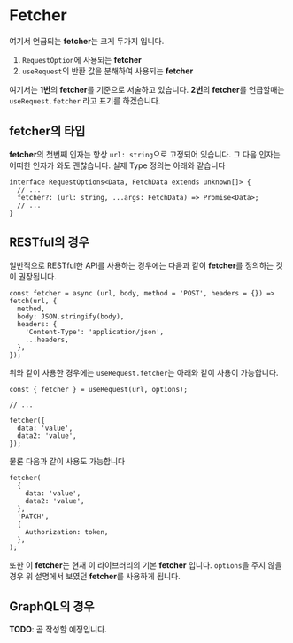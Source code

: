 # Fetcher
여기서 언급되는 **fetcher**는 크게 두가지 입니다.

1. `RequestOption`에 사용되는 **fetcher**
1. `useRequest`의 반환 값을 분해하여 사용되는 **fetcher**

여기서는 **1번**의 **fetcher**를 기준으로 서술하고 있습니다. **2번**의 **fetcher**를 언급할때는 `useRequest.fetcher` 라고 표기를 하겠습니다.

## **fetcher**의 타입
**fetcher**의 첫번째 인자는 항상 `url: string`으로 고정되어 있습니다. 그 다음 인자는 어떠한 인자가 와도 괜찮습니다. 실제 Type 정의는 아래와 같습니다

```tsx
interface RequestOptions<Data, FetchData extends unknown[]> {
  // ...
  fetcher?: (url: string, ...args: FetchData) => Promise<Data>;
  // ...
}
```

## RESTful의 경우
일반적으로 RESTful한 API를 사용하는 경우에는 다음과 같이 **fetcher**를 정의하는 것이 권장됩니다.

```tsx
const fetcher = async (url, body, method = 'POST', headers = {}) => fetch(url, {
  method,
  body: JSON.stringify(body),
  headers: {
    'Content-Type': 'application/json',
    ...headers,
  },
});
```

위와 같이 사용한 경우에는 `useRequest.fetcher`는 아래와 같이 사용이 가능합니다.

```tsx
const { fetcher } = useRequest(url, options);

// ...

fetcher({
  data: 'value',
  data2: 'value',
});
```

물론 다음과 같이 사용도 가능합니다

```tsx
fetcher(
  {
    data: 'value',
    data2: 'value',
  },
  'PATCH',
  {
    Authorization: token,
  },
);
```

또한 이 **fetcher**는 현재 이 라이브러리의 기본 **fetcher** 입니다. `options`을 주지 않을 경우 위 설명에서 보였던 **fetcher**를 사용하게 됩니다.

## GraphQL의 경우
**TODO**: 곧 작성할 예정입니다.
